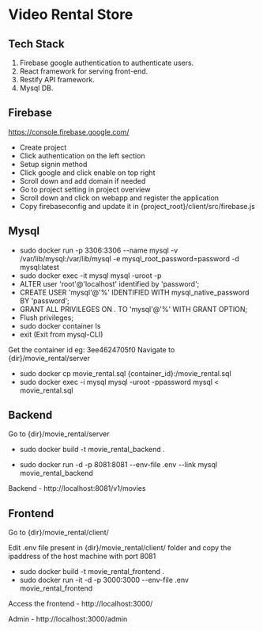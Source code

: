 # Video Rental Store

## Tech Stack

 1. Firebase google authentication to authenticate users.
 2. React framework for serving front-end.
 3. Restify API framework.
 4. Mysql DB.

## Firebase

https://console.firebase.google.com/

- Create project
- Click authentication on the left section
- Setup signin method 
- Click google and click enable on top right
- Scroll down and add domain if needed
- Go to project setting in project overview
- Scroll down and click on webapp and register the application
- Copy firebaseconfig and update it in {project_root}/client/src/firebase.js


## Mysql 

- sudo docker run -p 3306:3306 --name mysql -v /var/lib/mysql:/var/lib/mysql -e mysql_root_password=password -d mysql:latest
- sudo docker exec -it mysql mysql -uroot -p
- ALTER user 'root'@'localhost' identified by 'password';
- CREATE USER 'mysql'@'%' IDENTIFIED WITH mysql_native_password BY 'password';
- GRANT ALL PRIVILEGES ON *.* TO 'mysql'@'%' WITH GRANT OPTION;
- Flush privileges;
- sudo docker container ls
- exit (Exit from mysql-CLI)

Get the container id eg: 3ee4624705f0
Navigate to {dir}/movie_rental/server

- sudo docker cp movie_rental.sql {container_id}:/movie_rental.sql
- sudo docker exec -i mysql mysql -uroot -ppassword mysql < movie_rental.sql


## Backend 

Go to {dir}/movie_rental/server

- sudo docker build -t movie_rental_backend .

- sudo docker run -d -p 8081:8081 --env-file .env --link mysql movie_rental_backend

Backend - http://localhost:8081/v1/movies



## Frontend 

Go to {dir}/movie_rental/client/

Edit .env file present in {dir}/movie_rental/client/ folder and copy the ipaddress of the host machine with port 8081

- sudo docker build -t movie_rental_frontend .
- sudo docker run -it -d -p 3000:3000 --env-file .env movie_rental_frontend

Access the frontend - http://localhost:3000/

Admin - http://localhost:3000/admin 






